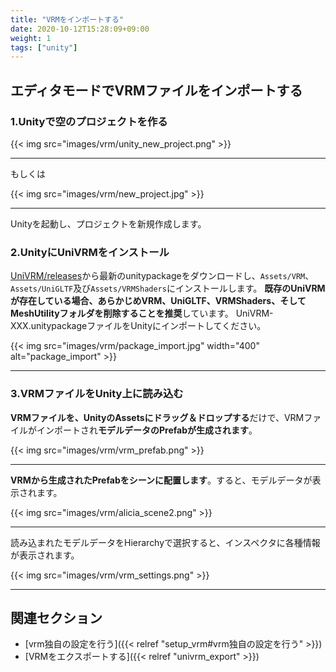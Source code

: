 ```yaml
---
title: "VRMをインポートする"
date: 2020-10-12T15:28:09+09:00
weight: 1
tags: ["unity"]
---
```


## エディタモードでVRMファイルをインポートする

### 1.Unityで空のプロジェクトを作る

{{< img src="images/vrm/unity_new_project.png" >}}
<hr>

もしくは

{{< img src="images/vrm/new_project.jpg" >}}
<hr>

Unityを起動し、プロジェクトを新規作成します。

### 2.UnityにUniVRMをインストール

[UniVRM/releases](https://github.com/vrm-c/UniVRM/releases)から最新のunitypackageをダウンロードし、`Assets/VRM`、`Assets/UniGLTF`及び`Assets/VRMShaders`にインストールします。
**既存のUniVRMが存在している場合、あらかじめVRM、UniGLTF、VRMShaders、そしてMeshUtilityフォルダを削除することを推奨**しています。
UniVRM-XXX.unitypackageファイルをUnityにインポートしてください。

{{< img src="images/vrm/package_import.jpg" width="400" alt="package_import" >}}
<hr>

### 3.VRMファイルをUnity上に読み込む

**VRMファイルを、UnityのAssetsにドラッグ＆ドロップする**だけで、VRMファイルがインポートされ**モデルデータのPrefabが生成されます**。

{{< img src="images/vrm/vrm_prefab.png" >}}
<hr>

**VRMから生成されたPrefabをシーンに配置します**。すると、モデルデータが表示されます。

{{< img src="images/vrm/alicia_scene2.png" >}}
<hr>

読み込まれたモデルデータをHierarchyで選択すると、インスペクタに各種情報が表示されます。

{{< img src="images/vrm/vrm_settings.png" >}}
<hr>

## 関連セクション

- [vrm独自の設定を行う]({{< relref "setup_vrm#vrm独自の設定を行う" >}})
- [VRMをエクスポートする]({{< relref "univrm_export" >}})